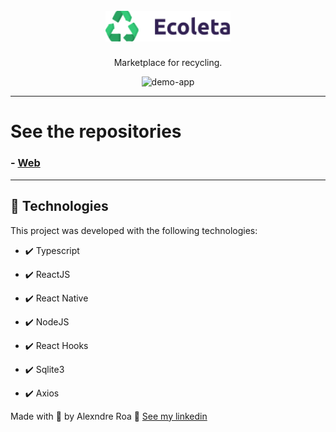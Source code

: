 <h1 align="center">
<br>
  <img src="./src/assets/logo.png" alt="Proffy" width="200">
<br>
</h1>

<p align="center">Marketplace for recycling.</p>

<div align="center" >
  <img src="./screens/overview.gif" alt="demo-app" height="425">
</div>

---

# See the repositories

### - [Web](https://github.com/alexandre-roa/Ecoleta)

---


## 🚀 Technologies

This project was developed with the following technologies:

- ✔️ Typescript

- ✔️ ReactJS

- ✔️ React Native

- ✔️ NodeJS

- ✔️ React Hooks

- ✔️ Sqlite3

- ✔️ Axios


Made with 💜 by Alexndre Roa 👋 [See my linkedin](https://www.linkedin.com/in/azaroa/)
